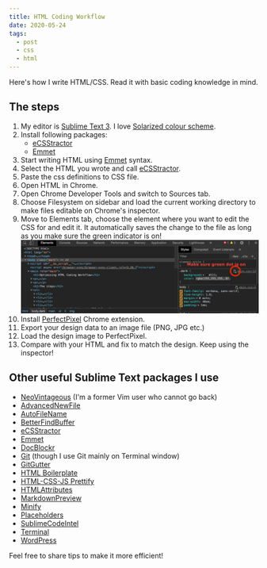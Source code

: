```yaml
---
title: HTML Coding Workflow
date: 2020-05-24
tags:
  - post
  - css
  - html
---
```


Here's how I write HTML/CSS. Read it with basic coding knowledge in mind.

## The steps

1. My editor is [Sublime Text 3](https://www.sublimetext.com/3). I love [Solarized colour scheme](https://packagecontrol.io/packages/Solarized%20Color%20Scheme).
2. Install following packages:
    - [eCSStractor](https://packagecontrol.io/packages/eCSStractor)
    - [Emmet](https://packagecontrol.io/packages/Emmet)
3. Start writing HTML using [Emmet](https://emmet.io/) syntax.
4. Select the HTML you wrote and call [eCSStractor](https://packagecontrol.io/packages/eCSStractor).
5. Paste the css definitions to CSS file.
6. Open HTML in Chrome.
7. Open Chrome Developer Tools and switch to Sources tab.
8. Choose Filesystem on sidebar and load the current working directory to make files editable on Chrome's inspector.
9. Move to Elements tab, choose the element where you want to edit the CSS for and edit it. It automatically saves the change to the file as long as you make sure the green indicator is on!
![Screenshot](./green.png)
10. Install [PerfectPixel](https://chrome.google.com/webstore/detail/perfectpixel-by-welldonec/dkaagdgjmgdmbnecmcefdhjekcoceebi) Chrome extension.
11. Export your design data to an image file (PNG, JPG etc.)
12. Load the design image to PerfectPixel.
13. Compare with your HTML and fix to match the design. Keep using the inspector!

## Other useful Sublime Text packages I use

- [NeoVintageous](https://packagecontrol.io/packages/NeoVintageous) (I'm a former Vim user who cannot go back)
- [AdvancedNewFile](https://packagecontrol.io/packages/AdvancedNewFile)
- [AutoFileName](https://packagecontrol.io/packages/AutoFileName)
- [BetterFindBuffer](https://packagecontrol.io/packages/BetterFindBuffer)
- [eCSStractor](https://packagecontrol.io/packages/eCSStractor)
- [Emmet](https://packagecontrol.io/packages/Emmet)
- [DocBlockr](https://packagecontrol.io/packages/DocBlockr)
- [Git](https://packagecontrol.io/packages/Git) (though I use Git mainly on Terminal window)
- [GitGutter](https://packagecontrol.io/packages/GitGutter)
- [HTML Boilerplate](https://packagecontrol.io/packages/HTML%20Boilerplate)
- [HTML-CSS-JS Prettify](https://packagecontrol.io/packages/HTML-CSS-JS%20Prettify)
- [HTMLAttributes](https://packagecontrol.io/packages/HTMLAttributes)
- [MarkdownPreview](https://packagecontrol.io/packages/MarkdownPreview)
- [Minify](https://packagecontrol.io/packages/Minify)
- [Placeholders](https://packagecontrol.io/packages/Placeholders)
- [SublimeCodeIntel](https://packagecontrol.io/packages/SublimeCodeIntel)
- [Terminal](https://packagecontrol.io/packages/Terminal)
- [WordPress](https://packagecontrol.io/packages/WordPress)

Feel free to share tips to make it more efficient!
